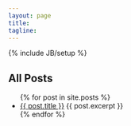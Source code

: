 ```yaml
---
layout: page
title: 
tagline:  
---
```

{% include JB/setup %}

    
## All Posts

<ul>
  {% for post in site.posts %}
    <li>
      <a href="{{ post.url }}">{{ post.title }}</a>
      {{ post.excerpt }}
    </li>
  {% endfor %}
</ul>
 

